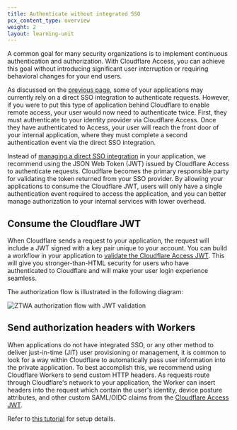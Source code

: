 ```yaml
---
title: Authenticate without integrated SSO
pcx_content_type: overview
weight: 2
layout: learning-unit
---
```


A common goal for many security organizations is to implement continuous authentication and authorization. With Cloudflare Access, you can achieve this goal without introducing significant user interruption or requiring behavioral changes for your end users.

As discussed on the [previous page](/learning-paths/zero-trust-web-access/migrate-applications/integrated-sso/), some of your applications may currently rely on a direct SSO integration to authenticate requests. However, if you were to put this type of application behind Cloudflare to enable remote access, your user would now need to authenticate twice. First, they must authenticate to your identity provider via Cloudflare Access. Once they have authenticated to Access, your user will reach the front door of your internal application, where they must complete a second authentication event via the direct SSO integration.

Instead of [managing a direct SSO integration](/learning-paths/zero-trust-web-access/migrate-applications/integrated-sso/) in your application, we recommend using the JSON Web Token (JWT) issued by Cloudflare Access to authenticate requests. Cloudflare becomes the primary responsible party for validating the token returned from your SSO provider. By allowing your applications to consume the Cloudflare JWT, users will only have a single authentication event required to access the application, and you can better manage authorization to your internal services with lower overhead.

## Consume the Cloudflare JWT

When Cloudflare sends a request to your application, the request will include a JWT signed with a key pair unique to your account. You can build a workflow in your application to [validate the Cloudflare Access JWT](/cloudflare-one/identity/authorization-cookie/validating-json/). This will give you stronger-than-HTML security for users who have authenticated to Cloudflare and will make your user login experience seamless.

The authorization flow is illustrated in the following diagram:

![ZTWA authorization flow with JWT validation](/images/cloudflare-one/applications/access-jwt-flow.png)

## Send authorization headers with Workers

When applications do not have integrated SSO, or any other method to deliver just-in-time (JIT) user provisioning or management, it is common to look for a way within Cloudflare to automatically pass user information into the private application. To best accomplish this, we recommend using Cloudflare Workers to send custom HTTP headers. As requests route through Cloudflare's network to your application, the Worker can insert headers into the request which contain the user's identity, device posture attributes, and other custom SAML/OIDC claims from the [Cloudflare Access JWT](/cloudflare-one/identity/authorization-cookie/application-token/).

Refer to [this tutorial](/cloudflare-one/tutorials/access-workers/) for setup details.
